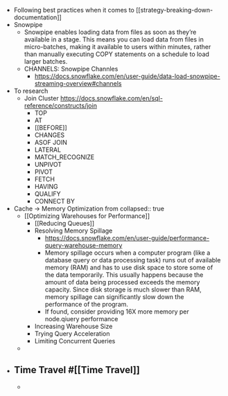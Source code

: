 - Following best practices when it comes to [[strategy-breaking-down-documentation]]
- Snowpipe
	- Snowpipe enables loading data from files as soon as they’re available in a stage. This means you can load data from files in micro-batches, making it available to users within minutes, rather than manually executing COPY statements on a schedule to load larger batches.
	- CHANNELS: Snowpipe Channles
		- https://docs.snowflake.com/en/user-guide/data-load-snowpipe-streaming-overview#channels
- To research
	- Join Cluster https://docs.snowflake.com/en/sql-reference/constructs/join
		- TOP
		- AT
		- [[BEFORE]]
		- CHANGES
		- ASOF JOIN
		- LATERAL
		- MATCH_RECOGNIZE
		- UNPIVOT
		- PIVOT
		- FETCH
		- HAVING
		- QUALIFY
		- CONNECT BY
- Cache -> Memory Optimization from
  collapsed:: true
	- [[Optimizing Warehouses for Performance]]
		- [[Reducing Queues]]
		- Resolving Memory Spillage
			- https://docs.snowflake.com/en/user-guide/performance-query-warehouse-memory
			- Memory spillage occurs when a computer program (like a database query or data processing task) runs out of available memory (RAM) and has to use disk space to store some of the data temporarily. This usually happens because the amount of data being processed exceeds the memory capacity. Since disk storage is much slower than RAM, memory spillage can significantly slow down the performance of the program.
			- If found, consider providing 16X more memory per node.qiuery performance
		- Increasing Warehouse Size
		- Trying Query Acceleration
		- Limiting Concurrent Queries
	-
- Time Travel #[[Time Travel]]
	-
	-
